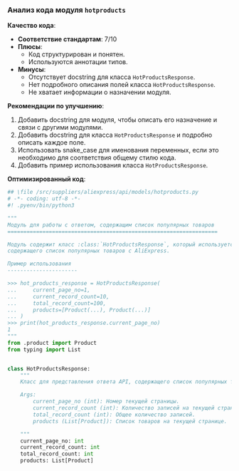 ### **Анализ кода модуля `hotproducts`**

**Качество кода**:

- **Соответствие стандартам**: 7/10
- **Плюсы**:
    - Код структурирован и понятен.
    - Используются аннотации типов.
- **Минусы**:
    - Отсутствует docstring для класса `HotProductsResponse`.
    - Нет подробного описания полей класса `HotProductsResponse`.
    - Не хватает информации о назначении модуля.

**Рекомендации по улучшению**:

1.  Добавить docstring для модуля, чтобы описать его назначение и связи с другими модулями.
2.  Добавить docstring для класса `HotProductsResponse` и подробно описать каждое поле.
3.  Использовать snake_case для именования переменных, если это необходимо для соответствия общему стилю кода.
4.  Добавить пример использования класса `HotProductsResponse`.

**Оптимизированный код**:

```python
## \file /src/suppliers/aliexpress/api/models/hotproducts.py
# -*- coding: utf-8 -*-
#! .pyenv/bin/python3

"""
Модуль для работы с ответом, содержащим список популярных товаров
==================================================================

Модуль содержит класс :class:`HotProductsResponse`, который используется для представления ответа API,
содержащего список популярных товаров с AliExpress.

Пример использования
----------------------

>>> hot_products_response = HotProductsResponse(
...     current_page_no=1,
...     current_record_count=10,
...     total_record_count=100,
...     products=[Product(...), Product(...)]
... )
>>> print(hot_products_response.current_page_no)
1
"""
from .product import Product
from typing import List


class HotProductsResponse:
    """
    Класс для представления ответа API, содержащего список популярных товаров.

    Args:
        current_page_no (int): Номер текущей страницы.
        current_record_count (int): Количество записей на текущей странице.
        total_record_count (int): Общее количество записей.
        products (List[Product]): Список товаров на текущей странице.

    """
    current_page_no: int
    current_record_count: int
    total_record_count: int
    products: List[Product]